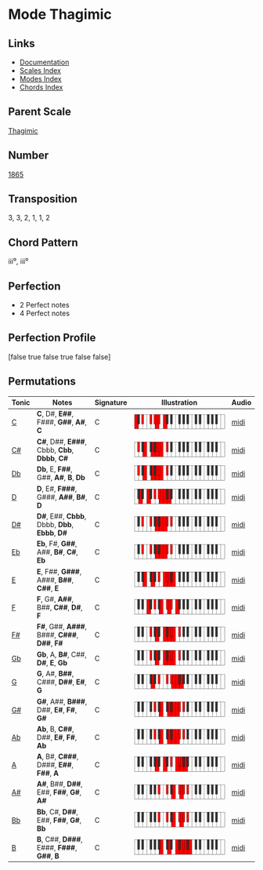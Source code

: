 # Mode Thagimic

## Links

- [Documentation](README.md)
- [Scales Index](Scales.md)
- [Modes Index](Modes.md)
- [Chords Index](Chords.md)

## Parent Scale

[Thagimic](ScaleThagimic.md)

## Number

[1865](https://ianring.com/musictheory/scales/1865)

## Transposition

3, 3, 2, 1, 1, 2

## Chord Pattern

iii⁰, iii⁰

## Perfection

- 2 Perfect notes
- 4 Perfect notes

## Perfection Profile

[false true false true false false]

## Permutations

| Tonic | Notes | Signature | Illustration | Audio |
|-------|-------|-----------|--------------|-------|
| [C](ModeCNaturalThagimic.md) | **C**, D#, **E##**, F###, **G##**, **A#**, **C** | C | ![CNaturalThagimic](ModeCNaturalThagimic.png) | [midi](https://github.com/edipermadi/music/blob/main/docs/ModeCNaturalThagimic.mid?raw=true) |
| [C#](ModeCSharpThagimic.md) | **C#**, D##, **E###**, Cbbb, **Cbb**, **Dbbb**, **C#** | C | ![CSharpThagimic](ModeCSharpThagimic.png) | [midi](https://github.com/edipermadi/music/blob/main/docs/ModeCSharpThagimic.mid?raw=true) |
| [Db](ModeDFlatThagimic.md) | **Db**, E, **F##**, G##, **A#**, **B**, **Db** | C | ![DFlatThagimic](ModeDFlatThagimic.png) | [midi](https://github.com/edipermadi/music/blob/main/docs/ModeDFlatThagimic.mid?raw=true) |
| [D](ModeDNaturalThagimic.md) | **D**, E#, **F###**, G###, **A##**, **B#**, **D** | C | ![DNaturalThagimic](ModeDNaturalThagimic.png) | [midi](https://github.com/edipermadi/music/blob/main/docs/ModeDNaturalThagimic.mid?raw=true) |
| [D#](ModeDSharpThagimic.md) | **D#**, E##, **Cbbb**, Dbbb, **Dbb**, **Ebbb**, **D#** | C | ![DSharpThagimic](ModeDSharpThagimic.png) | [midi](https://github.com/edipermadi/music/blob/main/docs/ModeDSharpThagimic.mid?raw=true) |
| [Eb](ModeEFlatThagimic.md) | **Eb**, F#, **G##**, A##, **B#**, **C#**, **Eb** | C | ![EFlatThagimic](ModeEFlatThagimic.png) | [midi](https://github.com/edipermadi/music/blob/main/docs/ModeEFlatThagimic.mid?raw=true) |
| [E](ModeENaturalThagimic.md) | **E**, F##, **G###**, A###, **B##**, **C##**, **E** | C | ![ENaturalThagimic](ModeENaturalThagimic.png) | [midi](https://github.com/edipermadi/music/blob/main/docs/ModeENaturalThagimic.mid?raw=true) |
| [F](ModeFNaturalThagimic.md) | **F**, G#, **A##**, B##, **C##**, **D#**, **F** | C | ![FNaturalThagimic](ModeFNaturalThagimic.png) | [midi](https://github.com/edipermadi/music/blob/main/docs/ModeFNaturalThagimic.mid?raw=true) |
| [F#](ModeFSharpThagimic.md) | **F#**, G##, **A###**, B###, **C###**, **D##**, **F#** | C | ![FSharpThagimic](ModeFSharpThagimic.png) | [midi](https://github.com/edipermadi/music/blob/main/docs/ModeFSharpThagimic.mid?raw=true) |
| [Gb](ModeGFlatThagimic.md) | **Gb**, A, **B#**, C##, **D#**, **E**, **Gb** | C | ![GFlatThagimic](ModeGFlatThagimic.png) | [midi](https://github.com/edipermadi/music/blob/main/docs/ModeGFlatThagimic.mid?raw=true) |
| [G](ModeGNaturalThagimic.md) | **G**, A#, **B##**, C###, **D##**, **E#**, **G** | C | ![GNaturalThagimic](ModeGNaturalThagimic.png) | [midi](https://github.com/edipermadi/music/blob/main/docs/ModeGNaturalThagimic.mid?raw=true) |
| [G#](ModeGSharpThagimic.md) | **G#**, A##, **B###**, D##, **E#**, **F#**, **G#** | C | ![GSharpThagimic](ModeGSharpThagimic.png) | [midi](https://github.com/edipermadi/music/blob/main/docs/ModeGSharpThagimic.mid?raw=true) |
| [Ab](ModeAFlatThagimic.md) | **Ab**, B, **C##**, D##, **E#**, **F#**, **Ab** | C | ![AFlatThagimic](ModeAFlatThagimic.png) | [midi](https://github.com/edipermadi/music/blob/main/docs/ModeAFlatThagimic.mid?raw=true) |
| [A](ModeANaturalThagimic.md) | **A**, B#, **C###**, D###, **E##**, **F##**, **A** | C | ![ANaturalThagimic](ModeANaturalThagimic.png) | [midi](https://github.com/edipermadi/music/blob/main/docs/ModeANaturalThagimic.mid?raw=true) |
| [A#](ModeASharpThagimic.md) | **A#**, B##, **D##**, E##, **F##**, **G#**, **A#** | C | ![ASharpThagimic](ModeASharpThagimic.png) | [midi](https://github.com/edipermadi/music/blob/main/docs/ModeASharpThagimic.mid?raw=true) |
| [Bb](ModeBFlatThagimic.md) | **Bb**, C#, **D##**, E##, **F##**, **G#**, **Bb** | C | ![BFlatThagimic](ModeBFlatThagimic.png) | [midi](https://github.com/edipermadi/music/blob/main/docs/ModeBFlatThagimic.mid?raw=true) |
| [B](ModeBNaturalThagimic.md) | **B**, C##, **D###**, E###, **F###**, **G##**, **B** | C | ![BNaturalThagimic](ModeBNaturalThagimic.png) | [midi](https://github.com/edipermadi/music/blob/main/docs/ModeBNaturalThagimic.mid?raw=true) |
